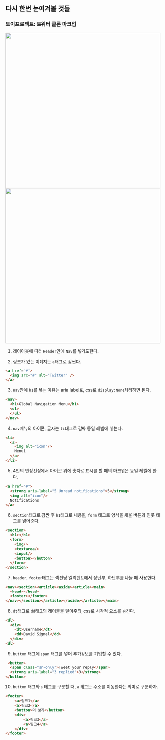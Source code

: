 ## 다시 한번 눈여겨볼 것들

### 토이프로젝트: 트위터 클론 마크업

<p>
<img src="https://github.com/projectkorea/study-html-css/blob/main/HTML/%ED%86%A0%EC%9D%B4%ED%94%84%EB%A1%9C%EC%A0%9D%ED%8A%B8/%ED%8A%B8%EC%9C%84%ED%84%B0.PNG" width=500px>
<img src="https://github.com/projectkorea/study-html-css/blob/main/HTML/%ED%86%A0%EC%9D%B4%ED%94%84%EB%A1%9C%EC%A0%9D%ED%8A%B8/%EA%B5%AC%ED%9A%8D.PNG" width=500px>
</p>

1. 레이아웃에 따라 `Header`안에 `Nav`를 넣기도한다.  

2. 링크가 있는 이미지는 `a`태그로 감싼다.  
```html
<a href="#">
  <img src="#" alt="Twitter" />
</a>
```

3. `nav`안에 `h1`를 넣는 이유는 aria label로, css로 `display:None`처리하면 된다.
```html
<nav>
  <h1>Global Navigation Menu</h1>
  <ul>
  </ul>
</nav>
```
4. `nav`메뉴의 아이콘, 글자는 `li`태그로 감싸 동일 레벨에 넣는다.  
```html
<li>
  <a>
    <img alt="icon"/>
    Menu1
  </a>
</li>
```
5. 4번의 연장선상에서 아이콘 위에 숫자로 표시를 할 때의 마크업은 동일 레벨에 한다. 
```html
<a href="#">
  <strong aria-label="5 Unread notifications">5</strong>
  <img alt="icon"/>
  Notifications
</a>
```

6. `section`태그로 감싼 후 `h1`태그로 내용을, `form` 태그로 양식을 채울 버튼과 인풋 태그를 넣어준다.
```html
<section>
  <h1></h1>
  <form>
    <img/>
    <textarea/>
    <input/>
    <button></button>
  </form>
</section>
```
7. `header`, `footer`태그는 섹션닝 엘리멘트에서 상단부, 하단부를 나눌 때 사용한다.
```html
<nav><section><article><aside><article><main>
  <head></head>
  <footer></footer>
</nav></section></article></aside></article></main>
```
8. `dt`태그로 `dd`태그의 레이블을 달아주되, css로 시각적 요소를 숨긴다.
```html
<dl>
  <div>
    <dt>Username</dt>
    <dd>David Signel</dd>
  </div>
<dl>
```

9. `button` 태그에 `span` 태그를 넣어 추가정보를 기입할 수 있다.
```html
 <button>
  <span class="sr-only">Tweet your reply</span>
  <strong aria-label="3 replied">3</strong>
</button>
```

10. `button` 태그와 `a` 태그를 구분할 때, `a` 태그는 주소를 이동한다는 의미로 구분하자.
```html
<footer>
    <a>링크1</a>
    <a>링크2</a>
    <button>더 보기</button>
    <div>
        <a>링크3</a>
        <a>링크4</a>
    </div>
</footer>
```